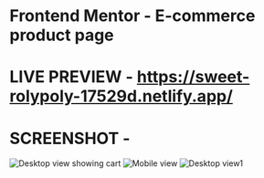 # Frontend Mentor - E-commerce product page
# LIVE PREVIEW - https://sweet-rolypoly-17529d.netlify.app/

# SCREENSHOT -
![Desktop view showing cart](https://user-images.githubusercontent.com/95982650/211086536-fbe0bd17-0d10-4168-a9de-ec4cfc482ccf.png)
![Mobile view](https://user-images.githubusercontent.com/95982650/211086641-0823c315-ac06-4160-a31e-3bc04ef9b9a9.png)
![Desktop view1](https://user-images.githubusercontent.com/95982650/211086614-5c530b1d-4efe-4555-9014-1769bc92edd2.png)
